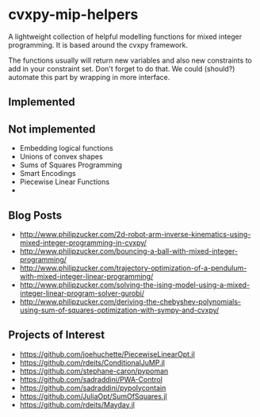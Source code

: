 # cvxpy-mip-helpers

A lightweight collection of helpful modelling functions for mixed integer programming. It is based around the cvxpy framework.

The functions usually will return new variables and also new constraints to add in your constraint set. Don't forget to do that. We could (should?) automate this part by wrapping in more interface.


## Implemented


## Not implemented
* Embedding logical functions
* Unions of convex shapes
* Sums of Squares Programming
* Smart Encodings
* Piecewise Linear Functions
* 


## Blog Posts
* http://www.philipzucker.com/2d-robot-arm-inverse-kinematics-using-mixed-integer-programming-in-cvxpy/
* http://www.philipzucker.com/bouncing-a-ball-with-mixed-integer-programming/
* http://www.philipzucker.com/trajectory-optimization-of-a-pendulum-with-mixed-integer-linear-programming/
* http://www.philipzucker.com/solving-the-ising-model-using-a-mixed-integer-linear-program-solver-gurobi/
* http://www.philipzucker.com/deriving-the-chebyshev-polynomials-using-sum-of-squares-optimization-with-sympy-and-cvxpy/

## Projects of Interest

* https://github.com/joehuchette/PiecewiseLinearOpt.jl
* https://github.com/rdeits/ConditionalJuMP.jl
* https://github.com/stephane-caron/pypoman
* https://github.com/sadraddini/PWA-Control
* https://github.com/sadraddini/pypolycontain
* https://github.com/JuliaOpt/SumOfSquares.jl
* https://github.com/rdeits/Mayday.jl
